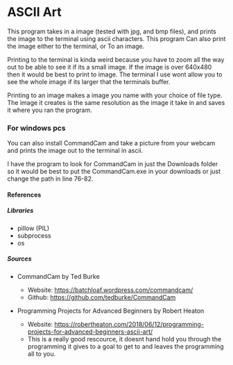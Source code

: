 # ASCII Art
This program takes in a image (tested with jpg, and bmp files), and prints the image to the terminal using ascii characters.
This program Can also print the image either to the terminal, or To an image.

Printing to the terminal is kinda weird because you have to zoom all the way out to be able to see it if its a small image. If the image is over 640x480 then it would be best to print to image.
The terminal I use wont allow you to see the whole image if its larger that the terminals buffer.

Printing to an image makes a image you name with your choice of file type. The image it creates is the same resolution as the image it take in and saves it where you ran the program.

### For windows pcs
You can also install CommandCam and take a picture from your webcam and prints the image out to the terminal in ascii.

I have the program to look for CommandCam in just the Downloads folder so it would be best to put the CommandCam.exe in your downloads or just change the path in line 76-82.


#### References
##### Libraries
- pillow (PIL)
- subprocess
- os

##### Sources
- CommandCam by Ted Burke
    - Website: https://batchloaf.wordpress.com/commandcam/
    - Github: https://github.com/tedburke/CommandCam

- Programming Projects for Advanced Beginners by Robert Heaton
    - Website: https://robertheaton.com/2018/06/12/programming-projects-for-advanced-beginners-ascii-art/
    - This is a really good rescource, it doesnt hand hold you through the programming it gives to a goal to get to and leaves the programming all to you.
